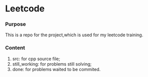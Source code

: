 # Leetcode

### Purpose
This is a repo for the project,which is used for my leetcode training.

### Content
1. src: for cpp source file;
2. still_working: for problems still solving;
3. done: for problems waited to be commited.


